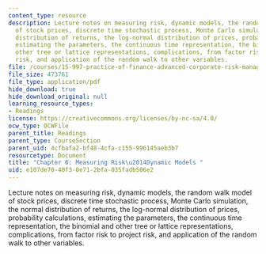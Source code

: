 ```yaml
---
content_type: resource
description: Lecture notes on measuring risk, dynamic models, the random walk model
  of stock prices, discrete time stochastic process, Monte Carlo simulation, the normal
  distribution of returns, the log-normal distribution of prices, probability calculations,
  estimating the parameters, the continuous time representation, the binomial and
  other tree or lattice representations, complications, from factor risk to project
  risk, and application of the random walk to other variables.
file: /courses/15-997-practice-of-finance-advanced-corporate-risk-management-spring-2009/e107de7040f30e712bfa035fadb506e2_MIT15_997s09_read06_ch06.pdf
file_size: 473761
file_type: application/pdf
hide_download: true
hide_download_original: null
learning_resource_types:
- Readings
license: https://creativecommons.org/licenses/by-nc-sa/4.0/
ocw_type: OCWFile
parent_title: Readings
parent_type: CourseSection
parent_uid: 4cfbafa2-bf48-4cfa-c155-996145aeb3b7
resourcetype: Document
title: "Chapter 6: Measuring Risk\u2014Dynamic Models "
uid: e107de70-40f3-0e71-2bfa-035fadb506e2
---
```

Lecture notes on measuring risk, dynamic models, the random walk model of stock prices, discrete time stochastic process, Monte Carlo simulation, the normal distribution of returns, the log-normal distribution of prices, probability calculations, estimating the parameters, the continuous time representation, the binomial and other tree or lattice representations, complications, from factor risk to project risk, and application of the random walk to other variables.